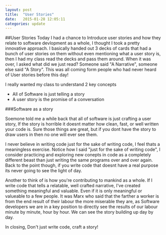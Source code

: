 ```yaml
---
layout: post
title:  "User Stories"
date:   2015-01-28 12:05:11
categories: update
---
```


##User Stories
Today I had a chance to Introduce user stories and how they relate to software devlopment as a whole, I thought I took a pretty innovative approach. I basically handed out 3 decks of cards that had a bunch of user stories on them without even mentioning what a user story is, then I had my class read the decks and pass them around. When it was over, I asked what did we just read? Someone said "A Narrative", someone else said "A Story". This was all coming form people who had never heard of User stories before this day!

I really wanted my class to understand 2 key concepts  
* All of Software is just telling a story
* A user story is the promise of a conversation

###Software as a story

Soemone told me a while back that all of software is just crafting a user story, If the story is horrible it doesnt matter how clean, fast, or well written your code is. Sure those things are great, but if you dont have the story to draw users in then no one will ever see them. 

I never believe in writing code just for the sake of writing code, I feel thats a meaningless exercise. Notice how I said "just for the sake of writing code", I consider practicing and exploring new conepts in code as a completely different beast than just writing the same programs over and over again.
Back to the point though, if you write code that doesnt have a real purpose its never going to see the light of day. 

Another to think of is how you're contributing to mankind as a whole. If I write code that tells a relatable, well crafted narrative, I've created something meaningful and valuable. Even if it is only meaningful or valueable to a few people. It was Marx who said that the farther a worker is from the end result of their labour the more miserable they are, as Software developers we are in a key position to directly see the results of our labour minute by minute, hour by hour. We can see the story building up day by day.

In closing, Don't just write code, craft a story!
